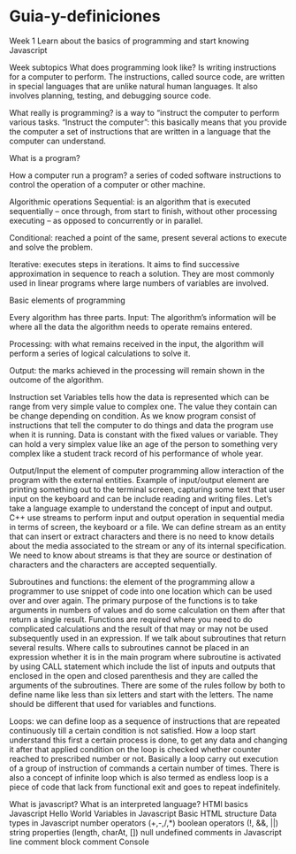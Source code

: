 # Guia-y-definiciones
Week 1
Learn about the basics of programming and start knowing Javascript

Week subtopics
What does programming look like? 
Is writing instructions for a computer to perform. The instructions, called source code, are written in special languages that are unlike natural human languages. It also involves planning, testing, and debugging source code.


What really is programming?  is a way to “instruct the computer to perform various tasks. “Instruct the computer”: this basically means that you provide the computer a set of instructions that are written in a language that the computer can understand.

What is a program?


How a computer run a program? a series of coded software instructions to control the operation of a computer or other machine.

Algorithmic operations
Sequential: is an algorithm that is executed sequentially – once through, from start to finish, without other processing executing – as opposed to concurrently or in parallel.

Conditional: reached a point of the same, present several actions to execute and solve the problem. 

Iterative: executes steps in iterations. It aims to find successive approximation in sequence to reach a solution. They are most commonly used in linear programs where large numbers of variables are involved.

Basic elements of programming

Every algorithm has three parts.
Input: The algorithm’s information will be where all the data the algorithm needs to operate remains entered.

Processing: with what remains received in the input, the algorithm will perform a series of logical calculations to solve it.

Output: the marks achieved in the processing will remain shown in the outcome of the algorithm.

Instruction set
Variables tells how the data is represented which can be range from very simple value to complex one. The value they contain can be change depending on condition. As we know program consist of instructions that tell the computer to do things and data the program use when it is running. Data is constant with the fixed values or variable. They can hold a very simplex value like an age of the person to something very complex like a student track record of his performance of whole year.

Output/Input the element of computer programming allow interaction of the program with the external entities. Example of input/output element are printing something out to the terminal screen, capturing some text that user input on the keyboard and can be include reading and writing files. Let’s take a language example to understand the concept of input and output. C++ use streams to perform input and output operation in sequential media in terms of screen, the keyboard or a file. We can define stream as an entity that can insert or extract characters and there is no need to know details about the media associated to the stream or any of its internal specification. We need to know about streams is that they are source or destination of characters and the characters are accepted sequentially.

Subroutines and functions: the element of the programming allow a programmer to use snippet of code into one location which can be used over and over again. The primary purpose of the functions is to take arguments in numbers of values and do some calculation on them after that return a single result. Functions are required where you need to do complicated calculations and the result of that may or may not be used subsequently used in an expression. If we talk about subroutines that return several results. Where calls to subroutines cannot be placed in an expression whether it is in the main program where subroutine is activated by using CALL statement which include the list of inputs and outputs that enclosed in the open and closed parenthesis and they are called the arguments of the subroutines. There are some of the rules follow by both to define name like less than six letters and start with the letters. The name should be different that used for variables and functions.

Loops: we can define loop as a sequence of instructions that are repeated continuously till a certain condition is not satisfied. How a loop start understand this first a certain process is done, to get any data and changing it after that applied condition on the loop is checked whether counter reached to prescribed number or not. Basically a loop carry out execution of a group of instruction of commands a certain number of times. There is also a concept of infinite loop which is also termed as endless loop is a piece of code that lack from functional exit and goes to repeat indefinitely.

What is javascript?
What is an interpreted language?
HTMl basics
Javascript Hello World
Variables in Javascript
Basic HTML structure
Data types in Javascript
number
operators (+,-,/,*)
boolean
operators (!, &&, ||)
string
properties (length, charAt, [])
null
undefined
comments in Javascript
line comment
block comment
Console

